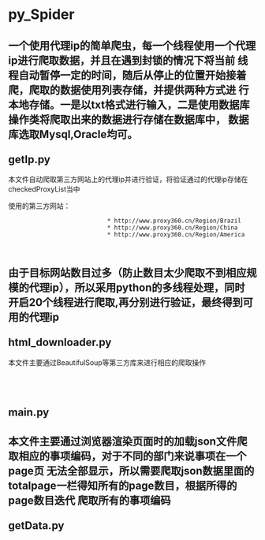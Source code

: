 py_Spider
======
一个使用代理ip的简单爬虫，每一个线程使用一个代理ip进行爬取数据，并且在遇到封锁的情况下将当前
线程自动暂停一定的时间，随后从停止的位置开始接着爬，爬取的数据使用列表存储，并提供两种方式进
行本地存储。一是以txt格式进行输入，二是使用数据库操作类将爬取出来的数据进行存储在数据库中，
数据库选取Mysql,Oracle均可。
<br><br>
getIp.py
----
本文件自动爬取第三方网站上的代理ip并进行验证，将验证通过的代理ip存储在checkedProxyList当中

使用的第三方网站：


                                * http://www.proxy360.cn/Region/Brazil
                                * http://www.proxy360.cn/Region/China
                                * http://www.proxy360.cn/Region/America
               
<br>由于目标网站数目过多（防止数目太少爬取不到相应规模的代理ip），所以采用python的多线程处理，同时
开启20个线程进行爬取,再分别进行验证，最终得到可用的代理ip
<br><br>
html_downloader.py
-----
本文件主要通过BeautifulSoup等第三方库来进行相应的爬取操作

<br><br>
main.py
----
本文件主要通过浏览器渲染页面时的加载json文件爬取相应的事项编码，对于不同的部门来说事项在一个page页
无法全部显示，所以需要爬取json数据里面的totalpage一栏得知所有的page数目，根据所得的page数目迭代
爬取所有的事项编码
<br><br>
getData.py
----

